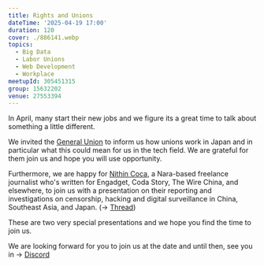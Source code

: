 ```yaml
---
title: Rights and Unions
dateTime: '2025-04-19 17:00'
duration: 120
cover: ./886141.webp
topics:
  - Big Data
  - Labor Unions
  - Web Development
  - Workplace
meetupId: 305451315
group: 15632202
venue: 27553394
---
```


In April, many start their new jobs and we figure its a great time to talk about something a little different.

We invited the [General Union](https://generalunion.org/?lang=en) to inform us how unions work in Japan and in particular what this could mean for us in the tech field. We are grateful for them join us and hope you will use opportunity.

Furthermore, we are happy for [Nithin Coca](https://www.nithincoca.com/), a Nara-based freelance journalist who's written for Engadget, Coda Story, The Wire China, and elsewhere, to join us with a presentation on their reporting and investigations on censorship, hacking and digital surveillance in China, Southeast Asia, and Japan. (→ [Thread](https://discord.com/channels/1034792577293094972/1325635204043509822))

These are two very special presentations and we hope you find the time to join us.

We are looking forward for you to join us at the date and until then, see you in → [Discord](https://owddm.com/discord)
